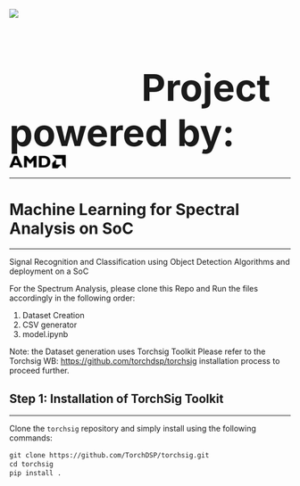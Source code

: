 <p align="left">
    <picture>
        <img src="https://www.strath.ac.uk/media/1newwebsite/documents/brand/strath_main.jpg" width="35%"/>
    </picture>
    <span style= "font-size: 50pt; font-weight: bold;">&nbsp;&nbsp;&nbsp;&nbsp;&nbsp;&nbsp;&nbsp;&nbsp;&nbsp;&nbsp;&nbsp;&nbsp;&nbsp&nbsp;&nbsp;&nbsp;&nbsp;&nbsp;&nbsp;&nbsp;&nbsp;&nbsp;&nbsp;&nbsp;&nbsp;&nbsp;&nbsp;&nbsp;&nbsp;&nbsp;&nbsp;&nbsp;&nbsp;&nbsp;&nbsp;&nbsp;&nbsp;&nbsp;&nbsp;&nbsp;&nbsp;&nbsp;&nbsp;&nbsp;&nbsp;&nbsp;Project powered by:&nbsp;&nbsp;&nbsp;&nbsp;</span>             
    <picture>
        <img src="https://raw.githubusercontent.com/Xilinx/Image-Collateral/main/xilinx-logo.png" width="20%"/>
    </picture>
</p>

---

# Machine Learning for Spectral Analysis on SoC
---

Signal Recognition and Classification using Object Detection Algorithms and deployment on a SoC

For the Spectrum Analysis, please clone this Repo and Run the files accordingly in the following order:

1. Dataset Creation
2. CSV generator
3. model.ipynb

Note: the Dataset generation uses Torchsig Toolkit Please refer to the Torchsig WB: https://github.com/torchdsp/torchsig installation process to proceed further.

## Step 1: Installation of TorchSig Toolkit
---
Clone the `torchsig` repository and simply install using the following commands:
```
git clone https://github.com/TorchDSP/torchsig.git
cd torchsig
pip install .
```

